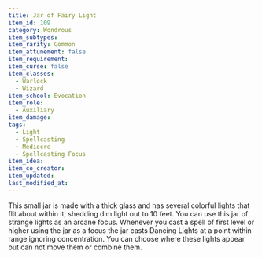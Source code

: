 ```yaml
---
title: Jar of Fairy Light
item_id: 109
category: Wondrous
item_subtypes:
item_rarity: Common
item_attunement: false
item_requirement:
item_curse: false
item_classes:
  - Warlock
  - Wizard
item_school: Evocation
item_role:
  - Auxiliary
item_damage:
tags:
  - Light
  - Spellcasting
  - Mediocre
  - Spellcasting Focus
item_idea:
item_co_creator:
item_updated:
last_modified_at:
---
```


This small jar is made with a thick glass and has several colorful lights that flit about within it, shedding dim light out to 10 feet. You can use this jar of strange lights as an arcane focus. Whenever you cast a spell of first level or higher using the jar as a focus the jar casts <magic-spell>Dancing Lights</magic-spell> at a point within range ignoring concentration. You can choose where these lights appear but can not move them or combine them.
